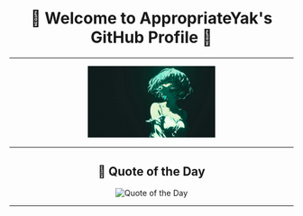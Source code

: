 <h1 align="center">🌟 Welcome to AppropriateYak's GitHub Profile 🌟</h1>

---

<p align="center">
  <img src="Screenshot 2025-05-02 at 08-40-13 Reddit - https __preview.redd.it_my-first-thinkpad-v0-jhtr75tr0swe1.jpeg width 3840&format pjpg&auto webp&s e2d1ab39ad99ff77a4f61cf3f1e1a51c3ac020bb.png" alt="Custom Banner" width="45%"/>
</p>

---

<h2 align="center">📜 Quote of the Day</h2>

<p align="center">
  <img src="https://quotes-github-readme.vercel.app/api?type=horizontal&theme=radical" alt="Quote of the Day" />
</p>

---
